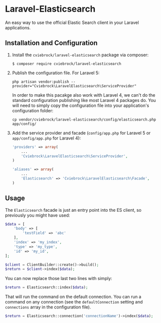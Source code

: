 # Laravel-Elasticsearch

An easy way to use the official Elastic Search client in your Laravel applications.


## Installation and Configuration

1. Install the `cviebrock/laravel-elasticsearch` package via composer:

    ```shell
    $ composer require cviebrock/laravel-elasticsearch
    ```
    
2. Publish the configuration file.  For Laravel 5:

    ```shell
    php artisan vendor:publish --provider="Cviebrock\LaravelElasticsearch\ServiceProvider"
    ```

    In order to make this pacakge also work with Laravel 4, we can't do the
    standard configuration publishing like most Laravel 4 packages do.  You will
    need to simply copy the configuration file into your application's configuration folder:
    
    ```shell
    cp vendor/cviebrock/laravel-elasticsearch/config/elasticsearch.php app/config/
    ```

3. Add the service provider and facade (`config/app.php` for Laravel 5 or `app/config/app.php` for Laravel 4):

    ```php
    'providers' => array(
        ...
        'Cviebrock\LaravelElasticsearch\ServiceProvider',
    )

    'aliases' => array(
        ...
        'Elasticsearch' => 'Cviebrock\LaravelElasticsearch\Facade',
    )
    ```
    

## Usage

The `Elasticsearch` facade is just an entry point into the ES client, so previously
you might have used:

```php
$data = [
    'body' => [
        'testField' => 'abc'
    ],
    'index' => 'my_index',
    'type' => 'my_type',
    'id' => 'my_id',
];

$client = ClientBuilder::create()->build();
$return = $client->index($data);
```

You can now replace those last two lines with simply:

```php
$return = Elasticsearch::index($data);
```

That will run the command on the default connection.  You can run a command on
any connection (see the `defaultConnection` setting and `connections` array in
the configuration file).

```php
$return = Elasticsearch::connection('connectionName')->index($data);
```

